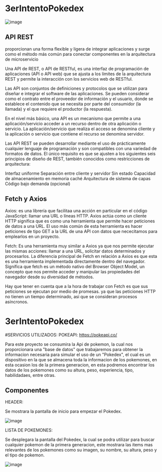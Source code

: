# 3erIntentoPokedex

![image](https://user-images.githubusercontent.com/112832288/206821149-2297dda8-f181-4ccd-9c90-513ae1c0944e.png)

## API REST

proporcionan una forma flexible y ligera de integrar aplicaciones y surge como el método más común para conectar componentes en la arquitectura de microservicio

Una API de REST, o API de RESTful, es una interfaz de programación de aplicaciones (API o API web) que se ajusta a los límites de la arquitectura REST y permite la interacción con los servicios web de RESTful.

Las API son conjuntos de definiciones y protocolos que se utilizan para diseñar e integrar el software de las aplicaciones. Se pueden considerar como el contrato entre el proveedor de información y el usuario, donde se establece el contenido que se necesita por parte del consumidor (la llamada) y el que requiere el productor (la respuesta).

En el nivel más básico, una API es un mecanismo que permite a una aplicación/servicio acceder a un recurso dentro de otra aplicación o servicio. La aplicación/servicio que realiza el acceso se denomina cliente y la aplicación o servicio que contiene el recurso se denomina servidor.

Las API REST se pueden desarrollar mediante el uso de prácticamente cualquier lenguaje de programación y son compatibles con una variedad de formatos de datos. El único requisito es que se ajusten a los siguientes seis principios de diseño de REST, también conocidos como restricciones de arquitectura:

Interfaz uniforme
Separación entre cliente y servidor
Sin estado
Capacidad de almacenamiento en memoria caché
Arquitectura de sistema de capas
Código bajo demanda (opcional)

## Fetch y Axios

Axios: es una librería que facilitaa una acción en particular en el código JavaScript: llamar una URL o líneas HTTP. Axios actúa como un cliente HTTP significa que es como una herramienta que permite hacer peticiones de datos a una URL. El uso más común de esta herramienta es hacer peticiones de tipo GET a la URL de una API con datos que nececitamos para emplearlos en un proyecto.

Fetch: Es una herramienta muy similar a Axios ya que nos permite ejecutar las mismas acciones: llamar a una URL, solicitar datos determinados y procesarlos. La diferencia principal de Fetch en relación a Axios es que esta es una herramienta implementada directamente dentro del navegador. Significa que fetch es un método nativo del Browser Object Model, un concepto que nos permite acceder y manipular las propiedades del navegador desde su diversidad de métodos.

Hay que tener en cuenta que a la hora de trabajar con Fetch es que sus peticiones se ejecutan por medio de promesas. ya que las peticiones HTTP no tienen un tiempo determinado, asi que se consideran procesos asíncronos.

# 3erIntentoPokedex

#SERVICIOS UTILIZADOS: POKEAPI: https://pokeapi.co/

Para este proyecto se consumira la Api de pokemon, la cual nos proporcionara una "base de datos" que trabajaremos para obtener la informacion necesaria para simular el uso de un "Pokedex", el cual es un dispositivo en la que se almacena toda la informacion de los pokemones, en esta ocasion los de la primera generacion, en esta podremos encontrar los datos de los pokemones como su altura, peso, experiencia, tipo, habilidadaes, entre otras.

## Componentes

HEADER: 

Se mostrara la pantalla de inicio para empezar el Pokedex.

![image](https://user-images.githubusercontent.com/112832288/206822740-bd9838ac-a8f5-40c7-b8af-9b6e0f5a15b5.png)

LISTA DE POKEMONES:

Se desplegara la pantalla del Pokedex, la cual se podra utilizar para buscar cualquier pokemon de la primera generacion, este mostrara las items mas relevantes de los pokemones como su imagen, su nombre, su altura, peso y el tipo de pokemon.

![image](https://user-images.githubusercontent.com/112832288/206822941-20e5047d-4e83-4adf-93b1-2fee41717446.png)

